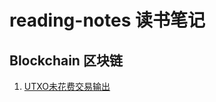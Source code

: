 # reading-notes 读书笔记

## Blockchain 区块链
1. [UTXO未花费交易输出](blockchain_%E5%8C%BA%E5%9D%97%E9%93%BE/utxoUTXO%E6%9C%AA%E8%8A%B1%E8%B4%B9%E4%BA%A4%E6%98%93%E8%BE%93%E5%87%BA.md)
